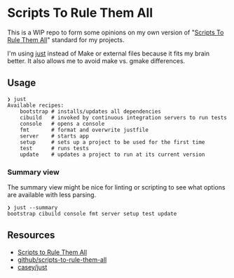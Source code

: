 # Scripts To Rule Them All

This is a WIP repo to form some opinions on my own version of "[Scripts To Rule Them All][Scripts to Rule Them All]" standard for my projects.

I'm using [just][casey/just] instead of Make or external files because it fits my brain better. 
It also allows me to avoid make vs. gmake differences. 

## Usage

<!-- [[[cog
import cog
import subprocess

result = subprocess.check_output(["just", "--list"], stderr=subprocess.STDOUT)
help = result.decode().strip()
cog.outl("```shell")
cog.outl("❯ just")
cog.outl(f"{help}")
cog.outl("```")
]]] -->
```shell
❯ just
Available recipes:
    bootstrap # installs/updates all dependencies
    cibuild   # invoked by continuous integration servers to run tests
    console   # opens a console
    fmt       # format and overwrite justfile
    server    # starts app
    setup     # sets up a project to be used for the first time
    test      # runs tests
    update    # updates a project to run at its current version
```
<!-- [[[end]]] -->


### Summary view

The summary view might be nice for linting or scripting to see what options are available with less parsing.

<!-- [[[cog
result = subprocess.check_output(["just", "--summary"], stderr=subprocess.STDOUT)
help = result.decode().strip()
cog.outl("```shell")
cog.outl("❯ just --summary")
cog.outl(f"{help}")
cog.outl("```")
]]] -->
```shell
❯ just --summary
bootstrap cibuild console fmt server setup test update
```
<!-- [[[end]]] -->

## Resources

- [Scripts to Rule Them All][Scripts to Rule Them All]
- [github/scripts-to-rule-them-all][github/scripts-to-rule-them-all]
- [casey/just][casey/just]

[casey/just]: https://github.com/casey/just
[github/scripts-to-rule-them-all]: https://github.com/github/scripts-to-rule-them-all
[Scripts to Rule Them All]: https://github.blog/2015-06-30-scripts-to-rule-them-all/
